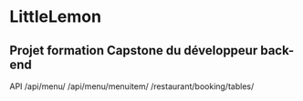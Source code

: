 # LittleLemon

## Projet formation Capstone du développeur back-end

API
/api/menu/
/api/menu/menuitem/
/restaurant/booking/tables/